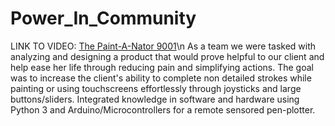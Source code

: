 # Power_In_Community
LINK TO VIDEO: [The Paint-A-Nator 9001](https://www.youtube.com/watch?v=c9EO0ap5n0Y&ab_channel=ArielWolle)\n
As a team we were tasked with analyzing and designing a product that would prove helpful to our client and help ease her life through reducing pain and simplifying actions. 
The goal was to increase the client's ability to complete non detailed strokes while painting or using touchscreens effortlessly through joysticks and large buttons/sliders.
Integrated knowledge in software and hardware using Python 3 and Arduino/Microcontrollers for a remote sensored pen-plotter.
